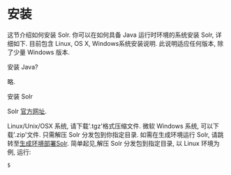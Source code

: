 # 安装

这节介绍如何安装 Solr. 你可以在如何具备 Java 运行时环境的系统安装 Solr, 详细如下. 目前包含 Linux, OS X, Windows系统安装说明. 此说明适应任何版本, 除了少量 Windows 版本.

安装 Java?

略.

安装 Solr

Solr [官方网址](http://lucene.apache.org/solr/).

Linux/Unix/OSX 系统, 请下载'.tgz'格式压缩文件. 微软 Windows 系统, 可以下载'.zip'文件.
只需解压 Solr 分发包到你指定目录. 如需在生成环境运行 Solr, 请跳转至[生成环境部署Solr](Taking_Solr_to_Production). 简单起见,解压 Solr 分发包到指定目录, 以 Linux 环境为例, 运行:

    $ 